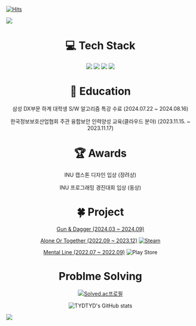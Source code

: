 [![Hits](https://hits.seeyoufarm.com/api/count/incr/badge.svg?url=https%3A%2F%2Fgithub.com%2FTYDTYD&count_bg=%2379C83D&title_bg=%23555555&icon=&icon_color=%23E7E7E7&title=hits&edge_flat=false)](https://hits.seeyoufarm.com)


<img src="https://capsule-render.vercel.app/api?type=waving&color=timeauto&height=200&section=header&text=Hi!%20I'm%20Seung%20Min&fontSize=70" />

<div align=center>
<h1>
💻 Tech Stack
</h1>
  <img src="https://img.shields.io/badge/C%2B%2B-00599C?style=for-the-badge&logo=c%2B%2B&logoColor=white"/>
  <img src="https://img.shields.io/badge/C%23-512BD4?style=for-the-badge&logo=c-sharp&logoColor=white"/>
  <img src="https://img.shields.io/badge/python-3776AB?style=for-the-badge&logo=python&logoColor=white"/>
  <img src="https://img.shields.io/badge/unity-%23000000.svg?style=for-the-badge&logo=unity&logoColor=white"/>



<h1>
📖 Education
</h1>
삼성 DX부문 하계 대학생 S/W 알고리즘 특강 수료 (2024.07.22 ~ 2024.08.16)

한국정보보호산업협회 주관 융합보안 인력양성 교육(클라우드 분야) (2023.11.15. ~ 2023.11.17)

<h1>
  🏆 Awards
</h1>
INU 캡스톤 디자인 입상 (장려상)

INU 프로그래밍 경진대회 입상 (동상)

<h1>
  🍀 Project
</h1>

[Gun & Dagger (2024.03 ~ 2024.09)](https://github.com/TYDTYD/Gun_Dagger)

[Alone Or Together (2022.09 ~ 2023.12)](https://github.com/TYDTYD/Alone_Or_Together_ver2) [![Steam](https://img.shields.io/badge/steam-%23000000.svg?style=plastic&logo=steam&logoColor=white)](https://store.steampowered.com/app/2651070/Alone_Or_Together/?beta=0)

[Mental Line (2022.07 ~ 2022.09)](https://github.com/TYDTYD/Mental_Line) ![Play Store](https://img.shields.io/badge/Google_Play-414141?style=plastic&logo=google-play&logoColor=white)

<h1>
  Problme Solving
</h1>
  
  [![Solved.ac프로필](http://mazassumnida.wtf/api/v2/generate_badge?boj=tmdals5587)](https://solved.ac/tmdals5587)

![TYDTYD's GitHub stats](https://github-readme-stats.vercel.app/api?username=TYDTYD&show_icons=true&theme=tokyonight)
</div>

<img src="https://capsule-render.vercel.app/api?type=waving&color=timeauto&height=200&section=footer" />

<!---
TYDTYD/TYDTYD is a ✨ special ✨ repository because its `README.md` (this file) appears on your GitHub profile.
You can click the Preview link to take a look at your changes.
--->
